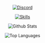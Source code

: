 <p align="center">
  <a href="https://discord.com/users/251794521908576257" target="_blank">
    <img src="https://discord.c99.nl/widget/theme-2/251794521908576257.png" alt="Discord" />
  </a>
</p>

<p align="center">
  <a href="https://skillicons.dev">
    <img src="https://skillicons.dev/icons?i=cpp,css,discord,golang,html, js,mongodb,node.js,php,python,ts,bootstrap" alt="Skills" />
  </a>
</p>

<p align="center">
  <img src="https://github-readme-stats.vercel.app/api?username=Shiiivx&theme=blueberry&count_private=true&hide_border=true&line_height=20" alt="Github Stats" />
</p>

<p align="center">
  <img src="https://github-readme-stats.vercel.app/api/top-langs/?username=Shiiivx&layout=compact&theme=blueberry&count_private=true&hide_border=true" alt="Top Languages" />
</p>
